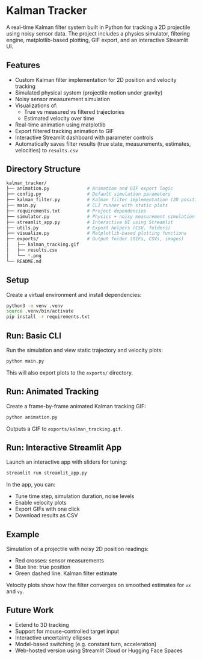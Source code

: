 # Kalman Tracker

A real-time Kalman filter system built in Python for tracking a 2D projectile using noisy sensor data. The project includes a physics simulator, filtering engine, matplotlib-based plotting, GIF export, and an interactive Streamlit UI.

## Features

- Custom Kalman filter implementation for 2D position and velocity tracking
- Simulated physical system (projectile motion under gravity)
- Noisy sensor measurement simulation
- Visualizations of:
  - True vs measured vs filtered trajectories
  - Estimated velocity over time
- Real-time animation using matplotlib
- Export filtered tracking animation to GIF
- Interactive Streamlit dashboard with parameter controls
- Automatically saves filter results (true state, measurements, estimates, velocities) to `results.csv`


## Directory Structure

```bash
kalman_tracker/
├── animation.py              # Animation and GIF export logic
├── config.py                 # Default simulation parameters
├── kalman_filter.py          # Kalman filter implementation (2D position + velocity)
├── main.py                   # CLI runner with static plots
├── requirements.txt          # Project dependencies
├── simulator.py              # Physics + noisy measurement simulation
├── streamlit_app.py          # Interactive UI using Streamlit
├── utils.py                  # Export helpers (CSV, folders)
├── visualize.py              # Matplotlib-based plotting functions
├── exports/                  # Output folder (GIFs, CSVs, images)
│   ├── kalman_tracking.gif
│   ├── results.csv
│   └── *.png
└── README.md
```

## Setup

Create a virtual environment and install dependencies:

```bash
python3 -m venv .venv
source .venv/bin/activate
pip install -r requirements.txt
```

## Run: Basic CLI

Run the simulation and view static trajectory and velocity plots:

```bash
python main.py
```

This will also export plots to the `exports/` directory.

## Run: Animated Tracking

Create a frame-by-frame animated Kalman tracking GIF:

```bash
python animation.py
```

Outputs a GIF to `exports/kalman_tracking.gif`.

## Run: Interactive Streamlit App

Launch an interactive app with sliders for tuning:

```bash
streamlit run streamlit_app.py
```

In the app, you can:
- Tune time step, simulation duration, noise levels
- Enable velocity plots
- Export GIFs with one click
- Download results as CSV

## Example

Simulation of a projectile with noisy 2D position readings:

- Red crosses: sensor measurements
- Blue line: true position
- Green dashed line: Kalman filter estimate

Velocity plots show how the filter converges on smoothed estimates for `vx` and `vy`.

## Future Work

- Extend to 3D tracking
- Support for mouse-controlled target input
- Interactive uncertainty ellipses
- Model-based switching (e.g. constant turn, acceleration)
- Web-hosted version using Streamlit Cloud or Hugging Face Spaces
